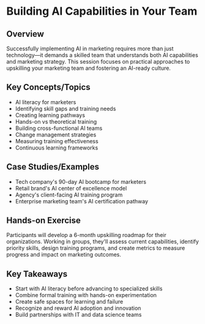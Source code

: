 # Building AI Capabilities in Your Team

## Overview
Successfully implementing AI in marketing requires more than just technology—it demands a skilled team that understands both AI capabilities and marketing strategy. This session focuses on practical approaches to upskilling your marketing team and fostering an AI-ready culture.

## Key Concepts/Topics
- AI literacy for marketers
- Identifying skill gaps and training needs
- Creating learning pathways
- Hands-on vs theoretical training
- Building cross-functional AI teams
- Change management strategies
- Measuring training effectiveness
- Continuous learning frameworks

## Case Studies/Examples
- Tech company's 90-day AI bootcamp for marketers
- Retail brand's AI center of excellence model
- Agency's client-facing AI training program
- Enterprise marketing team's AI certification pathway

## Hands-on Exercise
Participants will develop a 6-month upskilling roadmap for their organizations. Working in groups, they'll assess current capabilities, identify priority skills, design training programs, and create metrics to measure progress and impact on marketing outcomes.

## Key Takeaways
- Start with AI literacy before advancing to specialized skills
- Combine formal training with hands-on experimentation
- Create safe spaces for learning and failure
- Recognize and reward AI adoption and innovation
- Build partnerships with IT and data science teams